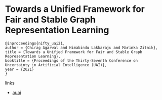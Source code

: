 # Towards a Unified Framework for Fair and Stable Graph Representation Learning

```
@inproceedings{nifty_uai21,
author = {Chirag Agarwal and Himabindu Lakkaraju and Marinka Zitnik},
title = {Towards a Unified Framework for Fair and Stable Graph Representation Learning},
booktitle = {Proceedings of the Thirty-Seventh Conference on Uncertainty in Artificial Intelligence (UAI)},
year = {2021}
}
```

links
- [auai](https://www.auai.org/uai2021/pdf/uai2021.798.pdf)
